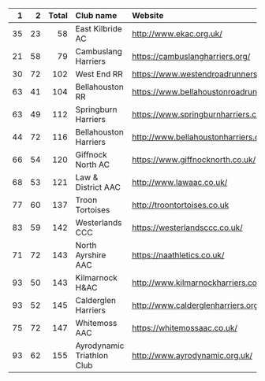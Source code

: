 |   1 |   2 |   Total | Club name                  | Website                                    |
|----:|----:|--------:|:---------------------------|:-------------------------------------------|
|  35 |  23 |      58 | East Kilbride AC           | http://www.ekac.org.uk/                    |
|  21 |  58 |      79 | Cambuslang Harriers        | https://cambuslangharriers.org/            |
|  30 |  72 |     102 | West End RR                | https://www.westendroadrunners.co.uk/      |
|  63 |  41 |     104 | Bellahouston RR            | https://www.bellahoustonroadrunners.co.uk/ |
|  63 |  49 |     112 | Springburn Harriers        | https://www.springburnharriers.co.uk/      |
|  44 |  72 |     116 | Bellahouston Harriers      | http://www.bellahoustonharriers.co.uk/     |
|  66 |  54 |     120 | Giffnock North AC          | https://www.giffnocknorth.co.uk/           |
|  68 |  53 |     121 | Law & District AAC         | http://www.lawaac.co.uk/                   |
|  77 |  60 |     137 | Troon Tortoises            | http://troontortoises.co.uk                |
|  83 |  59 |     142 | Westerlands CCC            | https://westerlandsccc.co.uk/              |
|  71 |  72 |     143 | North Ayrshire AAC         | https://naathletics.co.uk/                 |
|  93 |  50 |     143 | Kilmarnock H&AC            | http://www.kilmarnockharriers.com/         |
|  93 |  52 |     145 | Calderglen Harriers        | http://www.calderglenharriers.org.uk/      |
|  75 |  72 |     147 | Whitemoss AAC              | https://whitemossaac.co.uk/                |
|  93 |  62 |     155 | Ayrodynamic Triathlon Club | http://www.ayrodynamic.org.uk/             |